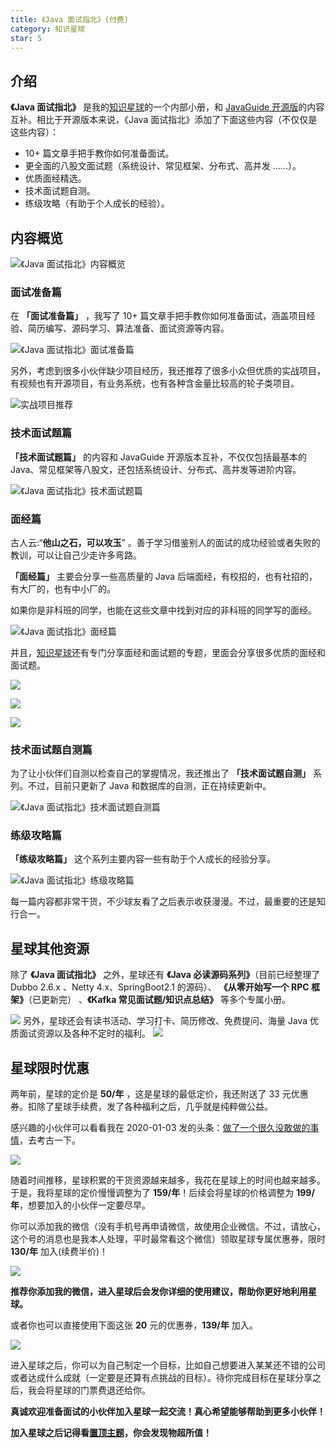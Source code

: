 ```yaml
---
title: 《Java 面试指北》(付费)
category: 知识星球
star: 5
---
```


## 介绍

**《Java 面试指北》** 是我的[知识星球](zhishixingqiu-two-years.md)的一个内部小册，和 [JavaGuide 开源版](https://javaguide.cn/)的内容互补。相比于开源版本来说，《Java 面试指北》添加了下面这些内容（不仅仅是这些内容）：

- 10+ 篇文章手把手教你如何准备面试。
- 更全面的八股文面试题（系统设计、常见框架、分布式、高并发 ......）。
- 优质面经精选。
- 技术面试题自测。
- 练级攻略（有助于个人成长的经验）。

## 内容概览

![《Java 面试指北》内容概览](https://guide-blog-images.oss-cn-shenzhen.aliyuncs.com/javamianshizhibei/javamianshizhibei-content-overview.png)

### 面试准备篇

在 **「面试准备篇」** ，我写了 10+ 篇文章手把手教你如何准备面试，涵盖项目经验、简历编写、源码学习、算法准备、面试资源等内容。

![《Java 面试指北》面试准备篇](https://guide-blog-images.oss-cn-shenzhen.aliyuncs.com/javamianshizhibei/preparation-for-interview.png)

另外，考虑到很多小伙伴缺少项目经历，我还推荐了很多小众但优质的实战项目，有视频也有开源项目，有业务系统，也有各种含金量比较高的轮子类项目。

![实战项目推荐](https://guide-blog-images.oss-cn-shenzhen.aliyuncs.com/javamianshizhibei/practical-project-recommendation.png)

### 技术面试题篇

**「技术面试题篇」** 的内容和 JavaGuide 开源版本互补，不仅仅包括最基本的 Java、常见框架等八股文，还包括系统设计、分布式、高并发等进阶内容。

![《Java 面试指北》技术面试题篇](https://guide-blog-images.oss-cn-shenzhen.aliyuncs.com/javamianshizhibei/technical-interview-questions.png)

### 面经篇

古人云:“**他山之石，可以攻玉**” 。善于学习借鉴别人的面试的成功经验或者失败的教训，可以让自己少走许多弯路。

 **「面经篇」** 主要会分享一些高质量的 Java 后端面经，有校招的，也有社招的，有大厂的，也有中小厂的。

如果你是非科班的同学，也能在这些文章中找到对应的非科班的同学写的面经。

![《Java 面试指北》面经篇](https://guide-blog-images.oss-cn-shenzhen.aliyuncs.com/githubjuejinjihua/thinkimage-20220612185810480.png)

并且，[知识星球](https://www.yuque.com/docs/share/8a30ffb5-83f3-40f9-baf9-38de68b906dc)还有专门分享面经和面试题的专题，里面会分享很多优质的面经和面试题。

![](https://guide-blog-images.oss-cn-shenzhen.aliyuncs.com/xingqiu/image-20220304120018731.png)

![](https://guide-blog-images.oss-cn-shenzhen.aliyuncs.com/xingqiu/image-20220628101743381.png)

![](https://guide-blog-images.oss-cn-shenzhen.aliyuncs.com/xingqiu/image-20220628101805897.png)

### 技术面试题自测篇

为了让小伙伴们自测以检查自己的掌握情况，我还推出了 **「技术面试题自测」** 系列。不过，目前只更新了 Java 和数据库的自测，正在持续更新中。

![《Java 面试指北》技术面试题自测篇](https://guide-blog-images.oss-cn-shenzhen.aliyuncs.com/xingqiu/image-20220621095641897.png)

### 练级攻略篇

**「练级攻略篇」** 这个系列主要内容一些有助于个人成长的经验分享。

![《Java 面试指北》练级攻略篇](https://guide-blog-images.oss-cn-shenzhen.aliyuncs.com/javamianshizhibei/training-strategy-articles.png)

每一篇内容都非常干货，不少球友看了之后表示收获漫漫。不过，最重要的还是知行合一。

## 星球其他资源

除了 **《Java 面试指北》** 之外，星球还有 **《Java 必读源码系列》**（目前已经整理了 Dubbo 2.6.x 、Netty 4.x、SpringBoot2.1 的源码）、 **《从零开始写一个 RPC 框架》**（已更新完） 、**《Kafka 常见面试题/知识点总结》** 等多个专属小册。

![](https://guide-blog-images.oss-cn-shenzhen.aliyuncs.com/xingqiu/image-20220316200015412.png)
另外，星球还会有读书活动、学习打卡、简历修改、免费提问、海量 Java 优质面试资源以及各种不定时的福利。
![](https://guide-blog-images.oss-cn-shenzhen.aliyuncs.com/xingqiu/image-20220304124333119.png)

## 星球限时优惠

两年前，星球的定价是 **50/年** ，这是星球的最低定价，我还附送了 33 元优惠券。扣除了星球手续费，发了各种福利之后，几乎就是纯粹做公益。

感兴趣的小伙伴可以看看我在 2020-01-03 发的头条：[做了一个很久没敢做的事情](https://mp.weixin.qq.com/s?__biz=Mzg2OTA0Njk0OA==&mid=2247486049&idx=1&sn=e0161b409e8f164251bdaa0c83a476bc&chksm=cea245aaf9d5ccbcafdb95a546d959508814085620aabdbb4385c4b8cea6e50bf157c3697041&token=1614894361&lang=zh_CN#rd)，去考古一下。

![](https://guide-blog-images.oss-cn-shenzhen.aliyuncs.com/xingqiu/image-20220311203414600.png)

随着时间推移，星球积累的干货资源越来越多，我花在星球上的时间也越来越多。于是，我将星球的定价慢慢调整为了 **159/年**！后续会将星球的价格调整为 **199/年**，想要加入的小伙伴一定要尽早。

你可以添加我的微信（没有手机号再申请微信，故使用企业微信。不过，请放心，这个号的消息也是我本人处理，平时最常看这个微信）领取星球专属优惠券，限时 **130/年** 加入(续费半价)！

![](https://guide-blog-images.oss-cn-shenzhen.aliyuncs.com/github/javaguide/IMG_3007.jpg)

**推荐你添加我的微信，进入星球后会发你详细的使用建议，帮助你更好地利用星球。**

或者你也可以直接使用下面这张 **20** 元的优惠券，**139/年** 加入。

![](https://guide-blog-images.oss-cn-shenzhen.aliyuncs.com/xingqiu/xingqiuyouhuijuan-20.png)

进入星球之后，你可以为自己制定一个目标，比如自己想要进入某某还不错的公司或者达成什么成就（一定要是还算有点挑战的目标）。待你完成目标在星球分享之后，我会将星球的门票费退还给你。

**真诚欢迎准备面试的小伙伴加入星球一起交流！真心希望能够帮助到更多小伙伴！**

**加入星球之后记得看[置顶主题](https://t.zsxq.com/04iiiAqf6)，你会发现物超所值！**



